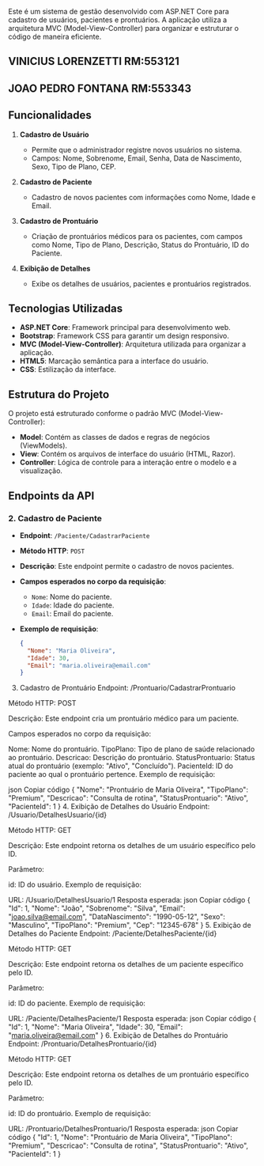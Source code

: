 Este é um sistema de gestão desenvolvido com ASP.NET Core para cadastro de usuários, pacientes e prontuários. A aplicação utiliza a arquitetura MVC (Model-View-Controller) para organizar e estruturar o código de maneira eficiente.

## VINICIUS LORENZETTI RM:553121
## JOAO PEDRO FONTANA RM:553343
## Funcionalidades

1. **Cadastro de Usuário**
   - Permite que o administrador registre novos usuários no sistema.
   - Campos: Nome, Sobrenome, Email, Senha, Data de Nascimento, Sexo, Tipo de Plano, CEP.

2. **Cadastro de Paciente**
   - Cadastro de novos pacientes com informações como Nome, Idade e Email.

3. **Cadastro de Prontuário**
   - Criação de prontuários médicos para os pacientes, com campos como Nome, Tipo de Plano, Descrição, Status do Prontuário, ID do Paciente.

4. **Exibição de Detalhes**
   - Exibe os detalhes de usuários, pacientes e prontuários registrados.

## Tecnologias Utilizadas

- **ASP.NET Core**: Framework principal para desenvolvimento web.
- **Bootstrap**: Framework CSS para garantir um design responsivo.
- **MVC (Model-View-Controller)**: Arquitetura utilizada para organizar a aplicação.
- **HTML5**: Marcação semântica para a interface do usuário.
- **CSS**: Estilização da interface.

## Estrutura do Projeto

O projeto está estruturado conforme o padrão MVC (Model-View-Controller):

- **Model**: Contém as classes de dados e regras de negócios (ViewModels).
- **View**: Contém os arquivos de interface do usuário (HTML, Razor).
- **Controller**: Lógica de controle para a interação entre o modelo e a visualização.

## Endpoints da API

### 2. Cadastro de Paciente

- **Endpoint**: `/Paciente/CadastrarPaciente`
- **Método HTTP**: `POST`
- **Descrição**: Este endpoint permite o cadastro de novos pacientes.
- **Campos esperados no corpo da requisição**:
  - `Nome`: Nome do paciente.
  - `Idade`: Idade do paciente.
  - `Email`: Email do paciente.

- **Exemplo de requisição**:
  ```json
  {
    "Nome": "Maria Oliveira",
    "Idade": 30,
    "Email": "maria.oliveira@email.com"
  }
3. Cadastro de Prontuário
Endpoint: /Prontuario/CadastrarProntuario

Método HTTP: POST

Descrição: Este endpoint cria um prontuário médico para um paciente.

Campos esperados no corpo da requisição:

Nome: Nome do prontuário.
TipoPlano: Tipo de plano de saúde relacionado ao prontuário.
Descricao: Descrição do prontuário.
StatusProntuario: Status atual do prontuário (exemplo: "Ativo", "Concluído").
PacienteId: ID do paciente ao qual o prontuário pertence.
Exemplo de requisição:

json
Copiar código
{
  "Nome": "Prontuário de Maria Oliveira",
  "TipoPlano": "Premium",
  "Descricao": "Consulta de rotina",
  "StatusProntuario": "Ativo",
  "PacienteId": 1
}
4. Exibição de Detalhes do Usuário
Endpoint: /Usuario/DetalhesUsuario/{id}

Método HTTP: GET

Descrição: Este endpoint retorna os detalhes de um usuário específico pelo ID.

Parâmetro:

id: ID do usuário.
Exemplo de requisição:

URL: /Usuario/DetalhesUsuario/1
Resposta esperada:
json
Copiar código
{
  "Id": 1,
  "Nome": "João",
  "Sobrenome": "Silva",
  "Email": "joao.silva@email.com",
  "DataNascimento": "1990-05-12",
  "Sexo": "Masculino",
  "TipoPlano": "Premium",
  "Cep": "12345-678"
}
5. Exibição de Detalhes do Paciente
Endpoint: /Paciente/DetalhesPaciente/{id}

Método HTTP: GET

Descrição: Este endpoint retorna os detalhes de um paciente específico pelo ID.

Parâmetro:

id: ID do paciente.
Exemplo de requisição:

URL: /Paciente/DetalhesPaciente/1
Resposta esperada:
json
Copiar código
{
  "Id": 1,
  "Nome": "Maria Oliveira",
  "Idade": 30,
  "Email": "maria.oliveira@email.com"
}
6. Exibição de Detalhes do Prontuário
Endpoint: /Prontuario/DetalhesProntuario/{id}

Método HTTP: GET

Descrição: Este endpoint retorna os detalhes de um prontuário específico pelo ID.

Parâmetro:

id: ID do prontuário.
Exemplo de requisição:

URL: /Prontuario/DetalhesProntuario/1
Resposta esperada:
json
Copiar código
{
  "Id": 1,
  "Nome": "Prontuário de Maria Oliveira",
  "TipoPlano": "Premium",
  "Descricao": "Consulta de rotina",
  "StatusProntuario": "Ativo",
  "PacienteId": 1
}
